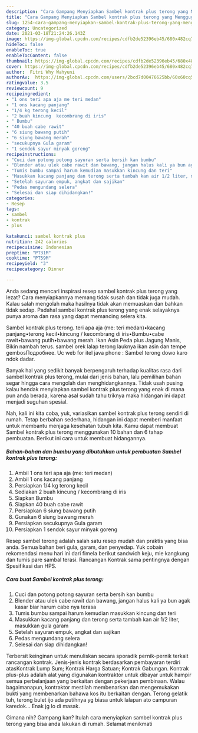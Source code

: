 ```yaml
---
description: "Cara Gampang Menyiapkan Sambel kontrak plus terong yang Menggugah Selera"
title: "Cara Gampang Menyiapkan Sambel kontrak plus terong yang Menggugah Selera"
slug: 1254-cara-gampang-menyiapkan-sambel-kontrak-plus-terong-yang-menggugah-selera
category: Uncategorized
date: 2021-03-18T21:24:26.143Z
image: https://img-global.cpcdn.com/recipes/cdfb2de52396eb45/680x482cq70/sambel-kontrak-plus-terong-foto-resep-utama.jpg
hideToc: false
enableToc: true
enableTocContent: false
thumbnail: https://img-global.cpcdn.com/recipes/cdfb2de52396eb45/680x482cq70/sambel-kontrak-plus-terong-foto-resep-utama.jpg
cover: https://img-global.cpcdn.com/recipes/cdfb2de52396eb45/680x482cq70/sambel-kontrak-plus-terong-foto-resep-utama.jpg
author:  Fitri Why Wahyuni
authorAv:  https://img-global.cpcdn.com/users/2bcd7d00476625bb/60x60cq50/avatar.jpg
ratingvalue: 3.5
reviewcount: 9
recipeingredient:
- "1 ons teri apa aja me teri medan"
- "1 ons kacang panjang"
- "1/4 kg terong kecil"
- "2 buah kincung  kecombrang di iris"
- " Bumbu"
- "40 buah cabe rawit"
- "6 siung bawang putih"
- "6 siung bawang merah"
- "secukupnya Gula garam"
- "1 sendok sayur minyak goreng"
recipeinstructions:
- "Cuci dan potong potong sayuran serta bersih kan bumbu"
- "Blender atau ulek cabe rawit dan bawang, jangan halus kali ya bun agak kasar biar harum cabe nya terasa"
- "Tumis bumbu sampai harum kemudian masukkan kincung dan teri"
- "Masukkan kacang panjang dan terong serta tambah kan air 1/2 liter, masukkan gula garam"
- "Setelah sayuran empuk, angkat dan sajikan"
- "Pedas mengundang selera"
- "Selesai dan siap dihidangkan!"
categories:
- Resep
tags:
- sambel
- kontrak
- plus

katakunci: sambel kontrak plus 
nutrition: 242 calories
recipecuisine: Indonesian
preptime: "PT31M"
cooktime: "PT59M"
recipeyield: "3"
recipecategory: Dinner

---
```



Anda sedang mencari inspirasi resep sambel kontrak plus terong yang lezat? Cara menyiapkannya memang tidak susah dan tidak juga mudah. Kalau salah mengolah maka hasilnya tidak akan memuaskan dan bahkan tidak sedap. Padahal sambel kontrak plus terong yang enak selayaknya punya aroma dan rasa yang dapat memancing selera kita.


Sambel kontrak plus terong. teri apa aja (me: teri medan)•kacang panjang•terong kecil•kincung / kecombrang di iris•Bumbu•cabe rawit•bawang putih•bawang merah. Ikan Asin Peda plus Jagung Manis, Bikin nambah terus. sambel orek lalap terong lauknya ikan asin dan tempe gembosПодробнее. Uc web for itel java phone : Sambel terong dowo karo ndok dadar.

Banyak hal yang sedikit banyak berpengaruh terhadap kualitas rasa dari sambel kontrak plus terong, mulai dari jenis bahan, lalu pemilihan bahan segar hingga cara mengolah dan menghidangkannya. Tidak usah pusing kalau hendak menyiapkan sambel kontrak plus terong yang enak di mana pun anda berada, karena asal sudah tahu triknya maka hidangan ini dapat menjadi suguhan spesial.


Nah, kali ini kita coba, yuk, variasikan sambel kontrak plus terong sendiri di rumah. Tetap berbahan sederhana, hidangan ini dapat memberi manfaat untuk membantu menjaga kesehatan tubuh kita. Kamu dapat membuat Sambel kontrak plus terong menggunakan 10 bahan dan 6 tahap pembuatan. Berikut ini cara untuk membuat hidangannya.

<!--inarticleads1-->

##### Bahan-bahan dan bumbu yang dibutuhkan untuk pembuatan Sambel kontrak plus terong:

1. Ambil 1 ons teri apa aja (me: teri medan)
1. Ambil 1 ons kacang panjang
1. Persiapkan 1/4 kg terong kecil
1. Sediakan 2 buah kincung / kecombrang di iris
1. Siapkan  Bumbu
1. Siapkan 40 buah cabe rawit
1. Persiapkan 6 siung bawang putih
1. Gunakan 6 siung bawang merah
1. Persiapkan secukupnya Gula garam
1. Persiapkan 1 sendok sayur minyak goreng


Resep sambel terong adalah salah satu resep mudah dan praktis yang bisa anda. Semua bahan beri gula, garam, dan penyedap. Yuk cobain rekomendasi menu hari ini dari fimela berikut sandwich keju, mie kangkung dan tumis pare sambal terasi. Rancangan Kontrak sama pentingnya dengan Spesifikasi dan HPS. 

<!--inarticleads2-->

##### Cara buat Sambel kontrak plus terong:

1. Cuci dan potong potong sayuran serta bersih kan bumbu
1. Blender atau ulek cabe rawit dan bawang, jangan halus kali ya bun agak kasar biar harum cabe nya terasa
1. Tumis bumbu sampai harum kemudian masukkan kincung dan teri
1. Masukkan kacang panjang dan terong serta tambah kan air 1/2 liter, masukkan gula garam
1. Setelah sayuran empuk, angkat dan sajikan
1. Pedas mengundang selera
1. Selesai dan siap dihidangkan!

Terbersit keinginan untuk menuliskan secara sporadik pernik-pernik terkait rancangan kontrak. Jenis-jenis kontrak berdasarkan pembayaran terdiri atasKontrak Lump Sum; Kontrak Harga Satuan; Kontrak Gabungan. Kontrak plus-plus adalah alat yang digunakan kontraktor untuk dibayar untuk hampir semua perbelanjaan yang berkaitan dengan pekerjaan pembinaan. Walau bagaimanapun, kontraktor mestilah membenarkan dan mengemukakan bukti yang membenarkan bahawa kos itu berkaitan dengan. Terong gelatik tuh, terong bulet ijo ada putihnya yg biasa untuk lalapan ato campuran karedok… Enak jg lo di masak. 

Gimana nih? Gampang kan? Itulah cara menyiapkan sambel kontrak plus terong yang bisa anda lakukan di rumah. Selamat menikmati

